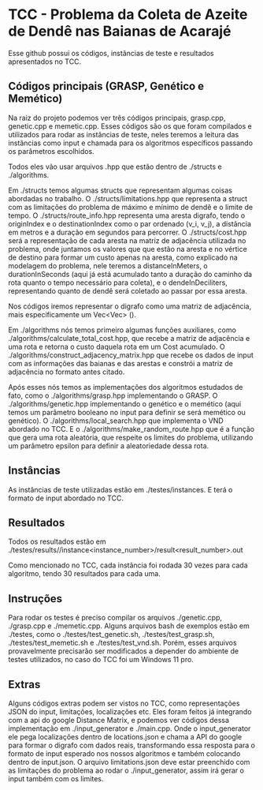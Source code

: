 # TCC - Problema da Coleta de Azeite de Dendê nas Baianas de Acarajé

Esse github possui os códigos, instâncias de teste e resultados apresentados no TCC.

## Códigos principais (GRASP, Genético e Memético)

Na raiz do projeto podemos ver três códigos principais, grasp.cpp, genetic.cpp e memetic.cpp. Esses códigos são os que foram compilados e utilizados para rodar as instâncias de teste, neles teremos a leitura das instâncias como input e chamada para os algoritmos específicos passando os parâmetros escolhidos.

Todos eles vão usar arquivos .hpp que estão dentro de ./structs e ./algorithms.

Em ./structs temos algumas structs que representam algumas coisas abordadas no trabalho. O ./structs/limitations.hpp que representa a struct com as limitações do problema de máximo e mínimo de dendê e o limite de tempo. O ./structs/route_info.hpp representa uma aresta digrafo, tendo o originIndex e o destinationIndex como o par ordenado (v_i, v_j), a distância em metros e a duração em segundos para percorrer. O ./structs/cost.hpp será a representação de cada aresta na matriz de adjacência utilizada no problema, onde juntamos os valores que que estão na aresta e no vértice de destino para formar um custo apenas na aresta, como explicado na modelagem do problema, nele teremos a distanceInMeters, o durationInSeconds (aqui já está acumulado tanto a duração do caminho da rota quanto o tempo necessário para coleta), e o dendeInDeciliters, representando quanto de dendê será coletado ao passar por essa aresta.

Nos códigos iremos representar o digrafo como uma matriz de adjacência, mais especificamente um Vec<Vec<Cost>> ().

Em ./algorithms nós temos primeiro algumas funções auxiliares, como ./algorithms/calculate_total_cost.hpp, que recebe a matriz de adjacência e uma rota e retorna o custo daquela rota em um Cost acumulado. O ./algorithms/construct_adjacency_matrix.hpp que recebe os dados de input com as informações das baianas e das arestas e constrói a matriz de adjacência no formato antes citado.

Após esses nós temos as implementações dos algoritmos estudados de fato, como o ./algorithms/grasp.hpp implementando o GRASP. O ./algorithms/genetic.hpp implementando o genético e o memético (aqui temos um parâmetro booleano no input para definir se será memético ou genético). O ./algorithms/local_search.hpp que implementa o VND abordado no TCC. E o ./algorithms/make_random_route.hpp que é a função que gera uma rota aleatória, que respeite os limites do problema, utilizando um parâmetro epsilon para definir a aleatoriedade dessa rota.

## Instâncias

As instâncias de teste utilizadas estão em ./testes/instances. E terá o formato de input abordado no TCC.

## Resultados

Todos os resultados estão em ./testes/results/<algorithm>/instance<instance_number>/result<result_number>.out

Como mencionado no TCC, cada instância foi rodada 30 vezes para cada algoritmo, tendo 30 resultados para cada uma.

## Instruções

Para rodar os testes é preciso compilar os arquivos ./genetic.cpp, ./grasp.cpp e ./memetic.cpp. Alguns arquivos bash de exemplos estão em ./testes, como o ./testes/test_genetic.sh, ./testes/test_grasp.sh, ./testes/test_memetic.sh e ./testes/test_vnd.sh. Porém, esses arquivos provavelmente precisarão ser modificados a depender do ambiente de testes utilizados, no caso do TCC foi um Windows 11 pro.

## Extras

Alguns códigos extras podem ser vistos no TCC, como representações JSON do input, limitações, localizações etc. Eles foram feitos já integrando com a api do google Distance Matrix, e podemos ver códigos dessa implementação em ./input_generator e ./main.cpp. Onde o input_generator ele pega localizações dentro de locations.json e chama a API do google para formar o digrafo com dados reais, transformando essa resposta para o formato de input esperado nos nossos algoritmos e também colocando dentro de input.json. O arquivo limitations.json deve estar preenchido com as limitações do problema ao rodar o ./input_generator, assim irá gerar o input também com os limites.